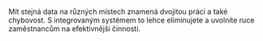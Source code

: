 Mít stejná data na různých místech znamená dvojitou práci a také chybovost.
S integrovaným systémem to lehce eliminujete a uvolníte ruce zaměstnancům na efektivnější činnosti.